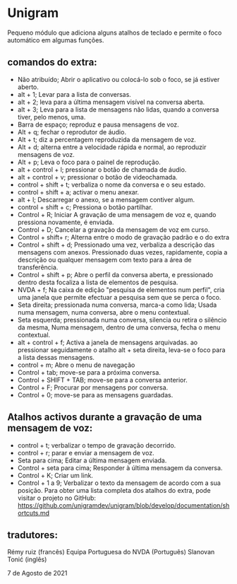 ﻿# Unigram
Pequeno módulo que adiciona alguns atalhos de teclado e permite o foco automático em algumas funções.

## comandos do extra:

* Não atribuído; Abrir o aplicativo ou colocá-lo sob o foco,  se já estiver aberto.
* alt + 1; Levar para a lista de conversas.
* alt + 2;  leva para a última mensagem visível na conversa aberta.
* alt + 3; Leva para a lista de mensagens não lidas, quando a conversa tiver, pelo menos, uma.
* Barra de espaço; reproduz e pausa mensagens de voz.
* Alt + q; fechar o reprodutor de áudio.
* Alt + t; diz a percentagem reproduzida da mensagem de voz.
* Alt + d; alterna entre a velocidade rápida e normal, ao reproduzir mensagens de voz.
* Alt + p; Leva o foco para  o painel de reprodução.
* alt + control + l; pressionar o botão de chamada de áudio.
* alt + control + v; pressionar o botão de videochamada.
* control + shift + t; verbaliza o nome da conversa e o seu estado.
* control + shift + a; activar o menu anexar.
* alt + l; Descarregar o anexo, se a mensagem contiver algum.
* control + shift + c; Pressiona o botão partilhar.
* Control + R; Iniciar A gravação de uma mensagem de voz e, quando pressiona novamente, é enviada.
* Control + D; Cancelar a gravação da mensagem de voz em curso.
* Control + shift+ r; Alterna entre o modo de gravação padrão e o do extra
* Control + shift + d; Pressionado uma vez, verbaliza a descrição das mensagens com anexos. Pressionado duas vezes, rapidamente,  copia a descrição ou qualquer mensagem com texto para a área de transferência.
* Control + shift + p; Abre o perfil da conversa aberta, e pressionado dentro desta focaliza a lista de elementos de pesquisa.
* NVDA + f; Na caixa de edição "pesquisa de elementos num perfil", cria uma janela que permite efectuar a pesquisa sem que se perca o foco.
* Seta direita; pressionada numa conversa, marca-a como lida; Usada numa mensagem, numa conversa, abre o menu contextual.
* Seta esquerda; pressionada numa conversa, silencia ou retira o silêncio da mesma, Numa mensagem, dentro de uma conversa, fecha o menu contextual.
* alt + control + f; Activa a janela de mensagens arquivadas. ao pressionar seguidamente o atalho  alt + seta direita, leva-se o foco para a lista dessas mensagens.
* control + m; Abre o menu de navegação
* Control + tab; move-se para a próxima conversa.
* Control + SHIFT + TAB; move-se  para a conversa anterior.
* Control + F; Procurar por mensagens por conversa.
* Control + 0; move-se para as mensagens guardadas.

## Atalhos activos durante a gravação de uma mensagem de voz:

* control + t; verbalizar o tempo de gravação decorrido.
* control + r; parar e enviar a mensagem de voz.
* Seta para cima; Editar a última mensagem enviada.
* Control + seta para cima; Responder à última mensagem da conversa.
* Control + K; Criar um link.
* Control + 1 a 9; Verbalizar o texto da mensagem de acordo com a sua posição.
Para obter uma lista completa dos atalhos do extra,  pode visitar o projeto no GitHub:
<https://github.com/unigramdev/unigram/blob/develop/documentation/shortcuts.md>

## tradutores:

Rémy ruiz (francês)
Equipa Portuguesa do NVDA (Português)
Slanovan Tonić (inglês)

7 de Agosto de 2021